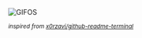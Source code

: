 <div align="justify">
<picture>
    <source media="(prefers-color-scheme: dark)" srcset="https://i.ibb.co/kykRJ3X/output-gif.gif">
    <source media="(prefers-color-scheme: light)" srcset="https://i.ibb.co/kykRJ3X/output-gif.gif">
    <img alt="GIFOS" src="https://i.ibb.co/kykRJ3X/output-gif.gif">
</picture>

<sub><i>inspired from [x0rzavi/github-readme-terminal](https://github.com/x0rzavi/github-readme-terminal)</i></sub>

</div>

<!-- Image deletion URL: https://ibb.co/RSZxNhc/15002a272e135500360cdc535e6d58fb -->
